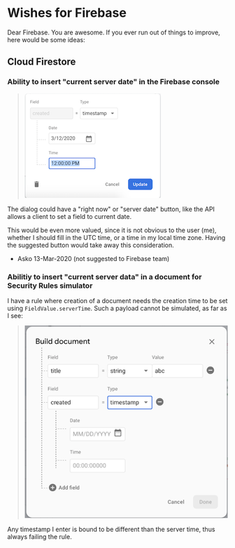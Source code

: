 # Wishes for Firebase

Dear Firebase. You are awesome. If you ever run out of things to improve, here would be some ideas:

## Cloud Firestore

### Ability to insert "current server date" in the Firebase console

>![](.images/firebase-wishes-server-date.png)

The dialog could have a "right now" or "server date" button, like the API allows a client to set a field to current date.

This would be even more valued, since it is not obvious to the user (me), whether I should fill in the UTC time, or a time in my local time zone. Having the suggested button would take away this consideration.

- Asko 13-Mar-2020 (not suggested to Firebase team)

### Abilitiy to insert "current server data" in a document for Security Rules simulator

I have a rule where creation of a document needs the creation time to be set using `FieldValue.serverTime`. Such a payload cannot be simulated, as far as I see:

>![](.images/rules-simulator-building-document.png)

Any timestamp I enter is bound to be different than the server time, thus always failing the rule.

<!-- disregard
### Firebase emulator could list available project id's

For seeing test coverage, one needs to know the project id to pick. It could provide a list of available id's at:

http://localhost:6767/emulator/v1/projects/

Why? Project id's 

-->